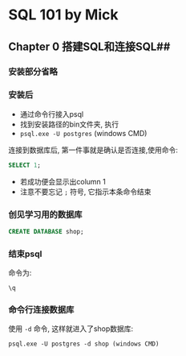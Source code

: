 # SQL 101 by Mick #
## Chapter 0 搭建SQL和连接SQL##


### 安装部分省略 ###

### 安装后 ###

- 通过命令行接入psql
- 找到安装路径的bin文件夹, 执行
- `psql.exe -U postgres`  (windows CMD)

连接到数据库后, 第一件事就是确认是否连接,使用命令:

```sql
SELECT 1;
```

- 若成功便会显示出column 1
- 注意不要忘记 `;` 符号, 它指示本条命令结束

### 创见学习用的数据库 ###

```sql
CREATE DATABASE shop;
```

### 结束psql ###
命令为:

```
\q
```

### 命令行连接数据库 ###
使用 `-d` 命令, 这样就进入了shop数据库:

```
psql.exe -U postgres -d shop (windows CMD)
```
